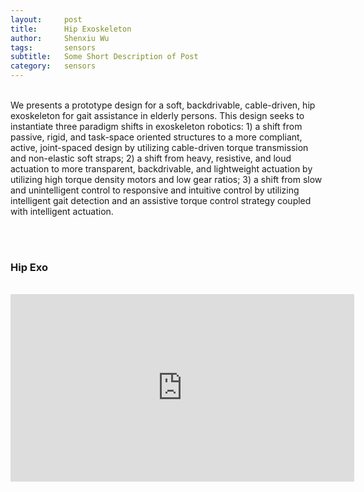```yaml
---
layout:     post
title:      Hip Exoskeleton
author:     Shenxiu Wu
tags: 		sensors
subtitle:  	Some Short Description of Post
category:   sensors
---
```

<!-- Start Writing Below in Markdown -->

<!--* TOC
{:toc}-->
<br>
We presents a prototype design for a soft, backdrivable, cable-driven, hip exoskeleton for gait assistance in elderly persons. This design seeks to instantiate three paradigm shifts in exoskeleton robotics: 1) a shift from passive, rigid, and task-space oriented structures to a more compliant, active, joint-spaced design by utilizing cable-driven torque transmission and non-elastic soft straps; 2) a shift from heavy, resistive, and loud actuation to more transparent, backdrivable, and lightweight actuation by utilizing high torque density motors and low gear ratios; 3) a shift from slow and unintelligent control to responsive and intuitive control by utilizing intelligent gait detection and an  assistive torque control strategy coupled with intelligent actuation.


<!--<img align="right" src="/images/toolbox/sensors/IMU.jpg"/>-->
<!--An IMU is a specific type of sensor that measures angular rate-->

<!--<div align="center"><img width="150" height="150" src="/images/wireless IMU.jpg"></div>-->
<!--
![wireless IMU](/images/wireless IMU.jpg)
-->
<!--
<div style="text-align: center"> 
<img src="/images/wireless IMU.jpg"/> 
</div>
-->

<br><br>
### Hip Exo
<br>
<div align="center">
<iframe width="550" height="300"  src="https://www.youtube.com/embed/64Vlw4Euo4o" frameborder="0" allow="autoplay; encrypted-media" allowfullscreen> </iframe>
</div>
<br><br>
<!--
Some of the information contained in this web site includes intellectual property covered by both issued and pending patent applications. It is intended solely for research, educational and scholarly purposes by not-for-profit research organizations. If you have interest in specific technologies for commercial applications, please contact us [here](/contact.html).
-->

